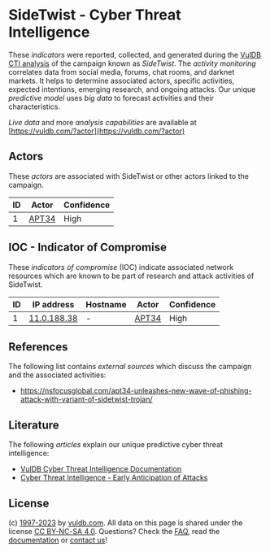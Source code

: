 # SideTwist - Cyber Threat Intelligence

These _indicators_ were reported, collected, and generated during the [VulDB CTI analysis](https://vuldb.com/?kb.cti) of the campaign known as _SideTwist_. The _activity monitoring_ correlates data from social media, forums, chat rooms, and darknet markets. It helps to determine associated actors, specific activities, expected intentions, emerging research, and ongoing attacks. Our unique _predictive model_ uses _big data_ to forecast activities and their characteristics.

_Live data_ and more _analysis capabilities_ are available at [https://vuldb.com/?actor](https://vuldb.com/?actor)

## Actors

These _actors_ are associated with SideTwist or other actors linked to the campaign.

ID | Actor | Confidence
-- | ----- | ----------
1 | [APT34](https://vuldb.com/?actor.apt34) | High

## IOC - Indicator of Compromise

These _indicators of compromise_ (IOC) indicate associated network resources which are known to be part of research and attack activities of SideTwist.

ID | IP address | Hostname | Actor | Confidence
-- | ---------- | -------- | ----- | ----------
1 | [11.0.188.38](https://vuldb.com/?ip.11.0.188.38) | - | [APT34](https://vuldb.com/?actor.apt34) | High

## References

The following list contains _external sources_ which discuss the campaign and the associated activities:

* https://nsfocusglobal.com/apt34-unleashes-new-wave-of-phishing-attack-with-variant-of-sidetwist-trojan/

## Literature

The following _articles_ explain our unique predictive cyber threat intelligence:

* [VulDB Cyber Threat Intelligence Documentation](https://vuldb.com/?kb.cti)
* [Cyber Threat Intelligence - Early Anticipation of Attacks](https://www.scip.ch/en/?labs.20201022)

## License

(c) [1997-2023](https://vuldb.com/?kb.changelog) by [vuldb.com](https://vuldb.com/?kb.about). All data on this page is shared under the license [CC BY-NC-SA 4.0](https://creativecommons.org/licenses/by-nc-sa/4.0/). Questions? Check the [FAQ](https://vuldb.com/?kb.faq), read the [documentation](https://vuldb.com/?kb) or [contact us](https://vuldb.com/?contact)!
